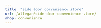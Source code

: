 ```yaml
---
title: "side door convenience store"
url: /allegan/side-door-convenience-store/
shop: convenience
---
```

